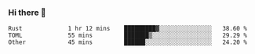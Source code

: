 ### Hi there 👋

<!--
**berkus/berkus** is a ✨ _special_ ✨ repository because its `README.md` (this file) appears on your GitHub profile.

Here are some ideas to get you started:

- 🔭 I’m currently working on ...
- 🌱 I’m currently learning ...
- 👯 I’m looking to collaborate on ...
- 🤔 I’m looking for help with ...
- 💬 Ask me about ...
- 📫 How to reach me: ...
- 😄 Pronouns: ...
- ⚡ Fun fact: ...
-->

<!--START_SECTION:waka-->

```text
Rust             1 hr 12 mins    █████████▓░░░░░░░░░░░░░░░   38.60 %
TOML             55 mins         ███████▒░░░░░░░░░░░░░░░░░   29.29 %
Other            45 mins         ██████░░░░░░░░░░░░░░░░░░░   24.20 %
```

<!--END_SECTION:waka-->
